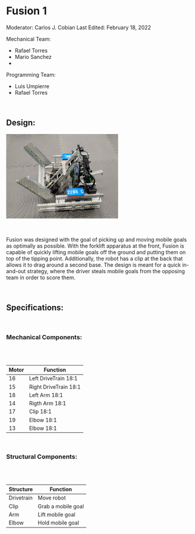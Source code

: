 # Fusion 1

Moderator: Carlos J. Cobian
Last Edited: February 18, 2022

Mechanical Team:
* Rafael Torres
* Mario Sanchez
* 

Programming Team:
* Luis Umpierre
* Rafael Torres


<br>

## Design:

<img    src="../../images/Fusion-1.jpg"
        title="Scorpio"
        width="60%"
        height="60%"   />

<br>

Fusion was designed with the goal of picking up and moving mobile goals as optimally as possible. With the forklift apparatus at the front, Fusion is capable of quickly lifting mobile goals off the ground and putting them on top of the tipping point. Additionally, the robot has a clip at the back that allows it to drag around a second base. The design is meant for a quick in-and-out strategy, where the driver steals mobile goals from the opposing team in order to score them.

<br>

## Specifications:

<br>

### Mechanical Components:

<br>
<!-- Describe the motors, gear ratios, and gear cartridges -->
<br>

| Motor | Function |
|-------|-------------|
| 16 | Left DriveTrain 18:1 |
| 15 | Right DriveTrain 18:1 |
| 18 | Left Arm 18:1 |
| 14 | Rigth Arm 18:1 |
| 17 | Clip 18:1 |
| 19 | Elbow 18:1 | 
| 13 | Elbow 18:1 |

<br>

### Structural Components:

<br>
<!-- Describe the different apparatuses, parts, function -->
<br>

| Structure | Function |
|-------|-------------|
| Drivetrain | Move robot |
| Clip | Grab a mobile goal |
| Arm | Lift mobile goal |
| Elbow | Hold mobile goal |


<br>
